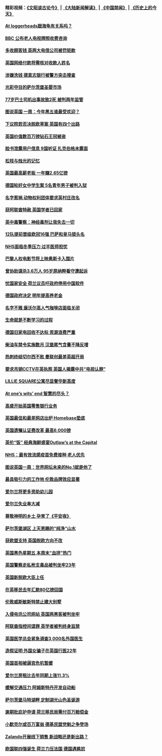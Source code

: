 #### 精彩视频：[《文昭谈古论今》](https://github.com/gfw-breaker/wenzhao/blob/master/README.md?t=12020931) | [《大陆新闻解读》](https://github.com/gfw-breaker/ntdtv-comedy/blob/master/README.md?t=12020931) | [《中国禁闻》](https://github.com/gfw-breaker/ntdtv-news/blob/master/README.md?t=12020931) | [《历史上的今天》](https://github.com/gfw-breaker/today-in-history/blob/master/README.md?t=12020931) 

#### [At loggerheads跟海龟有关系吗？](../pages/nsc974/n10883586.md?t=12020931) 

#### [BBC 公布老人电视牌照收费咨询](../pages/nsc974/n10883556.md?t=12020931) 

#### [多收顾客钱 英两大电信公司被罚钜款](../pages/nsc974/n10883526.md?t=12020931) 

#### [英国网络付款将需核对收款人姓名](../pages/nsc974/n10883510.md?t=12020931) 

#### [涉嫌洗钱 德意志银行被警方突击搜查](../pages/nsc974/n10881516.md?t=12020931) 

#### [光彩夺目的萨尔茨堡圣婴市场](../pages/nsc974/n10881904.md?t=12020931) 

#### [77岁巴士司机出事故致2死 被判两年监管](../pages/nsc974/n10881843.md?t=12020931) 

#### [图说英国 一周：今年黑五谁最受欢迎？](../pages/nsc974/n10881815.md?t=12020931) 

#### [下议院若否决脱欧草案 英国有四个出路](../pages/nsc974/n10881130.md?t=12020931) 

#### [英国价值数百万镑钻石王冠被盗](../pages/nsc974/n10881169.md?t=12020931) 

#### [脸书泄露用户信息 9国听证 扎克伯格未露面](../pages/nsc974/n10881125.md?t=12020931) 

#### [松枝与烛光的记忆](../pages/nsc974/n10881139.md?t=12020931) 

#### [英国最高薪老板 一年赚2.65亿镑](../pages/nsc974/n10881230.md?t=12020931) 

#### [德国轮奸女中学生案 5名青年男子被判入狱](../pages/nsc974/n10880979.md?t=12020931) 

#### [名字惹祸  动物权利团体要求英村庄改名](../pages/nsc974/n10881160.md?t=12020931) 

#### [获阿联酋特赦 英国学者已回家](../pages/nsc974/n10881153.md?t=12020931) 

#### [英中毒警察：神经毒剂让我失去一切](../pages/nsc974/n10881143.md?t=12020931) 

#### [12队提前晋级欧冠16强 巴萨和皇马锁头名](../pages/nsc974/n10880196.md?t=12020931) 

#### [NHS面临冬季压力 过半医师担忧](../pages/nsc974/n10879741.md?t=12020931) 

#### [巴黎人权电影节将上映奥斯卡入围片](../pages/nsc974/n10878917.md?t=12020931) 

#### [曾协助谋杀3.6万人 95岁原纳粹看守遭起诉](../pages/nsc974/n10878873.md?t=12020931) 

#### [忧国家安全 荷兰议员吁政府停用中国软件](../pages/nsc974/n10878705.md?t=12020931) 

#### [德国政府决定 明年提高养老金](../pages/nsc974/n10877273.md?t=12020931) 

#### [名字不雅 康沃尔高人气咖啡店面临关闭](../pages/nsc974/n10877462.md?t=12020931) 

#### [生命就是不断学习的过程](../pages/nsc974/n10877459.md?t=12020931) 

#### [德国旧家电回收不达标 资源浪费严重](../pages/nsc974/n10877132.md?t=12020931) 

#### [柴油车禁令实施数月 汉堡尾气含量不降反增](../pages/nsc974/n10877082.md?t=12020931) 

#### [热刺终结切尔西不败 曼联创最差英超开局](../pages/nsc974/n10873883.md?t=12020931) 

#### [要求吊销CCTV在英执照 英国人揭露中共“电视认罪”](../pages/nsc974/n10873615.md?t=12020931) 

#### [LILLIE SQUARE公寓尽显奢华新高度](../pages/nsc974/n10873631.md?t=12020931) 

#### [At one’s wits’ end 智慧的尽头？](../pages/nsc974/n10871446.md?t=12020931) 

#### [高盛开始英国零售银行业务](../pages/nsc974/n10871431.md?t=12020931) 

#### [英国最佳和最差网店出炉 Homebase垫底](../pages/nsc974/n10871402.md?t=12020931) 

#### [英国遗嘱认证费改革 最高6,000镑](../pages/nsc974/n10871381.md?t=12020931) 

#### [英伦“饭” 经典海鲜盛宴Outlaw’s at the Capital](../pages/nsc974/n10871348.md?t=12020931) 

#### [NHS：最有效流感疫苗免费接种 老人优先](../pages/nsc974/n10871342.md?t=12020931) 

#### [图说英国一周：世界网坛未来的No.1就是他了](../pages/nsc974/n10871298.md?t=12020931) 

#### [最具吸引力的工作地 伦敦品牌效应显著](../pages/nsc974/n10871267.md?t=12020931) 

#### [爱尔兰将更多资助幼儿园](../pages/nsc974/n10870662.md?t=12020931) 

#### [爱尔兰失业率大减](../pages/nsc974/n10870646.md?t=12020931) 

#### [尊敬神明的乡土 孕育了《平安夜》](../pages/nsc974/n10870591.md?t=12020931) 

#### [萨尔茨堡湖区 上天恩赐的“纯净”山水](../pages/nsc974/n10870541.md?t=12020931) 

#### [获欧盟支持 英国脱欧方向不改](../pages/nsc974/n10868925.md?t=12020931) 

#### [英国黑色星期五 本周末“血拼”热门](../pages/nsc974/n10869011.md?t=12020931) 

#### [英国警察走私枪支毒品被判坐牢23年](../pages/nsc974/n10869001.md?t=12020931) 

#### [英国新脱欧大臣上任](../pages/nsc974/n10868995.md?t=12020931) 

#### [在英移民去年汇款80亿镑回国](../pages/nsc974/n10868991.md?t=12020931) 

#### [伦敦威斯敏斯特禁止建大别墅](../pages/nsc974/n10868984.md?t=12020931) 

#### [入侵电讯公司网站 英国两黑客被判坐牢](../pages/nsc974/n10868975.md?t=12020931) 

#### [阿联酋指控间谍罪 英学者被判终身监禁](../pages/nsc974/n10868962.md?t=12020931) 

#### [英国医学总会紧急调查3,000名外国医生](../pages/nsc974/n10868955.md?t=12020931) 

#### [造假证明 外国女骗子在英国行医22年](../pages/nsc974/n10868930.md?t=12020931) 

#### [英国首相被逼宫危机暂缓](../pages/nsc974/n10868928.md?t=12020931) 

#### [爱尔兰房租比去年同期上涨11.3%](../pages/nsc974/n10868324.md?t=12020931) 

#### [缓解交通压力 阿姆斯特丹开发自动船](../pages/nsc974/n10868300.md?t=12020931) 

#### [萨尔茨堡马特湖畔 定制湖光山色圣诞游](../pages/nsc974/n10866159.md?t=12020931) 

#### [逾期批庇护申请 荷兰移民局需付百万赔偿金](../pages/nsc974/n10865847.md?t=12020931) 

#### [小默克尔或百万富翁 德基民盟党魁之争登场](../pages/nsc974/n10865739.md?t=12020931) 

#### [Zalando开展线下销售 新战略还是新出路？](../pages/nsc974/n10866031.md?t=12020931) 

#### [欧国联四强诞生 荷兰力压法国 德国遇尴尬](../pages/nsc974/n10865510.md?t=12020931) 

